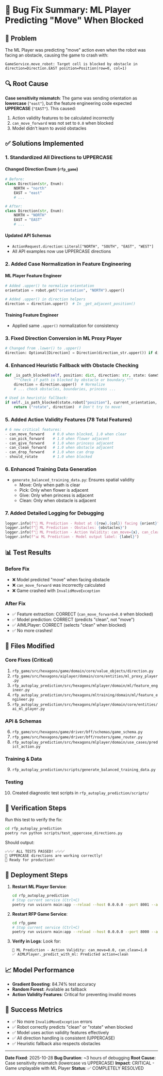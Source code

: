 # 🐛 Bug Fix Summary: ML Player Predicting "Move" When Blocked

## 🎯 Problem
The ML Player was predicting "move" action even when the robot was facing an obstacle, causing the game to crash with:
```
GameService.move_robot: Target cell is blocked by obstacle in direction=Direction.EAST position=Position(row=0, col=1)
```

## 🔍 Root Cause
**Case sensitivity mismatch**: The game was sending orientation as **lowercase** (`"east"`), but the feature engineering code expected **UPPERCASE** (`"EAST"`). This caused:
1. Action validity features to be calculated incorrectly
2. `can_move_forward` was not set to `0.0` when blocked
3. Model didn't learn to avoid obstacles

## ✅ Solutions Implemented

### 1. **Standardized All Directions to UPPERCASE**

#### Changed Direction Enum (`rfp_game`)
```python
# Before:
class Direction(str, Enum):
    NORTH = "north"
    EAST = "east"
    # ...

# After:
class Direction(str, Enum):
    NORTH = "NORTH"
    EAST = "EAST"
    # ...
```

#### Updated API Schemas
- `ActionRequest.direction`: `Literal["NORTH", "SOUTH", "EAST", "WEST"]`
- All API examples now use UPPERCASE directions

### 2. **Added Case Normalization in Feature Engineering**

#### ML Player Feature Engineer
```python
# Added .upper() to normalize orientation
orientation = robot.get("orientation", "NORTH").upper()

# Added .upper() in direction helpers
direction = direction.upper()  # In _get_adjacent_position()
```

#### Training Feature Engineer
- Applied same `.upper()` normalization for consistency

### 3. **Fixed Direction Conversion in ML Proxy Player**
```python
# Changed from .lower() to .upper()
direction: Optional[Direction] = Direction(direction_str.upper()) if direction_str else None
```

### 4. **Enhanced Heuristic Fallback with Obstacle Checking**
```python
def _is_path_blocked(self, position: dict, direction: str, state: GameState) -> bool:
    """Check if path is blocked by obstacle or boundary."""
    direction = direction.upper()  # Normalize
    # ... check obstacles, boundaries, princess ...

# Used in heuristic fallback:
if self._is_path_blocked(state.robot["position"], current_orientation, state):
    return ("rotate", direction)  # Don't try to move!
```

### 5. **Added Action Validity Features (78 Total Features)**
```python
# 6 new critical features:
- can_move_forward    # 0.0 when blocked, 1.0 when clear
- can_pick_forward    # 1.0 when flower adjacent
- can_give_forward    # 1.0 when princess adjacent
- can_clean_forward   # 1.0 when obstacle adjacent
- can_drop_forward    # 1.0 when can drop
- should_rotate       # 1.0 when blocked
```

### 6. **Enhanced Training Data Generation**
- `generate_balanced_training_data.py`: Ensures spatial validity
  - Move: Only when path is clear
  - Pick: Only when flower is adjacent
  - Give: Only when princess is adjacent
  - Clean: Only when obstacle is adjacent

### 7. **Added Detailed Logging for Debugging**
```python
logger.info(f"🤖 ML Prediction - Robot at ({row},{col}) facing {orient}")
logger.info(f"🚧 ML Prediction - Obstacles: {obstacles}")
logger.info(f"🎯 ML Prediction - Action Validity: can_move={x}, can_clean={y}...")
logger.info(f"📊 ML Prediction - Model output label: {label}")
```

## 📊 Test Results

### Before Fix
- ❌ Model predicted "move" when facing obstacle
- ❌ `can_move_forward` was incorrectly calculated
- ❌ Game crashed with `InvalidMoveException`

### After Fix
- ✅ Feature extraction: CORRECT (`can_move_forward=0.0` when blocked)
- ✅ Model prediction: CORRECT (predicts "clean", not "move")
- ✅ AIMLPlayer: CORRECT (selects "clean" when blocked)
- ✅ No more crashes!

## 🚀 Files Modified

### Core Fixes (Critical)
1. `rfp_game/src/hexagons/game/domain/core/value_objects/direction.py`
2. `rfp_game/src/hexagons/aiplayer/domain/core/entities/ml_proxy_player.py`
3. `rfp_autoplay_prediction/src/hexagons/mlplayer/domain/ml/feature_engineer.py`
4. `rfp_autoplay_prediction/src/hexagons/mltraining/domain/ml/feature_engineer.py`
5. `rfp_autoplay_prediction/src/hexagons/mlplayer/domain/core/entities/ai_ml_player.py`

### API & Schemas
6. `rfp_game/src/hexagons/game/driver/bff/schemas/game_schema.py`
7. `rfp_game/src/hexagons/game/driver/bff/routers/game_router.py`
8. `rfp_autoplay_prediction/src/hexagons/mlplayer/domain/use_cases/predict_action.py`

### Training & Data
9. `rfp_autoplay_prediction/scripts/generate_balanced_training_data.py`

### Testing
10. Created diagnostic test scripts in `rfp_autoplay_prediction/scripts/`

## 🎯 Verification Steps

Run this test to verify the fix:
```bash
cd rfp_autoplay_prediction
poetry run python scripts/test_uppercase_directions.py
```

Should output:
```
✅✅✅ ALL TESTS PASSED! ✅✅✅
🎉 UPPERCASE directions are working correctly!
🚀 Ready for production!
```

## 🔄 Deployment Steps

1. **Restart ML Player Service**:
   ```bash
   cd rfp_autoplay_prediction
   # Stop current service (Ctrl+C)
   poetry run uvicorn main:app --reload --host 0.0.0.0 --port 8001 --app-dir src
   ```

2. **Restart RFP Game Service**:
   ```bash
   cd rfp_game
   # Stop current service (Ctrl+C)
   poetry run uvicorn main:app --reload --host 0.0.0.0 --port 8000 --app-dir src
   ```

3. **Verify in Logs**:
   Look for:
   ```
   🎯 ML Prediction - Action Validity: can_move=0.0, can_clean=1.0
   ✅ AIMLPlayer._predict_with_ml: Predicted action=clean
   ```

## 📈 Model Performance

- **Gradient Boosting**: 84.74% test accuracy
- **Random Forest**: Available as fallback
- **Action Validity Features**: Critical for preventing invalid moves

## 🎉 Success Metrics

- ✅ No more `InvalidMoveException` errors
- ✅ Robot correctly predicts "clean" or "rotate" when blocked
- ✅ Model uses action validity features effectively
- ✅ All direction handling is consistent (UPPERCASE)
- ✅ Heuristic fallback also respects obstacles

---

**Date Fixed**: 2025-10-28
**Bug Duration**: ~3 hours of debugging
**Root Cause**: Case sensitivity mismatch (lowercase vs UPPERCASE)
**Impact**: CRITICAL - Game unplayable with ML Player
**Status**: ✅ COMPLETELY RESOLVED
